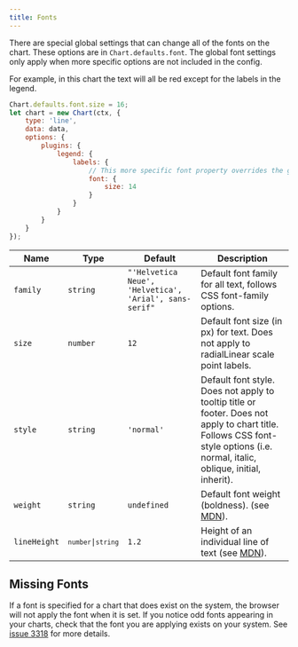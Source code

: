 ```yaml
---
title: Fonts
---
```


There are special global settings that can change all of the fonts on the chart. These options are in `Chart.defaults.font`. The global font settings only apply when more specific options are not included in the config.

For example, in this chart the text will all be red except for the labels in the legend.

```javascript
Chart.defaults.font.size = 16;
let chart = new Chart(ctx, {
    type: 'line',
    data: data,
    options: {
        plugins: {
            legend: {
                labels: {
                    // This more specific font property overrides the global property
                    font: {
                        size: 14
                    }
                }
            }
        }
    }
});
```

| Name | Type | Default | Description
| ---- | ---- | ------- | -----------
| `family` | `string` | `"'Helvetica Neue', 'Helvetica', 'Arial', sans-serif"` | Default font family for all text, follows CSS font-family options.
| `size` | `number` | `12` | Default font size (in px) for text. Does not apply to radialLinear scale point labels.
| `style` | `string` | `'normal'` | Default font style. Does not apply to tooltip title or footer. Does not apply to chart title. Follows CSS font-style options (i.e. normal, italic, oblique, initial, inherit).
| `weight` | `string` | `undefined` | Default font weight (boldness). (see [MDN](https://developer.mozilla.org/en-US/docs/Web/CSS/font-weight)).
| `lineHeight` | <code>`number`&#124;`string`</code> | `1.2` | Height of an individual line of text (see [MDN](https://developer.mozilla.org/en-US/docs/Web/CSS/line-height)).

## Missing Fonts

If a font is specified for a chart that does exist on the system, the browser will not apply the font when it is set. If you notice odd fonts appearing in your charts, check that the font you are applying exists on your system. See [issue 3318](https://github.com/chartjs/Chart.js/issues/3318) for more details.
